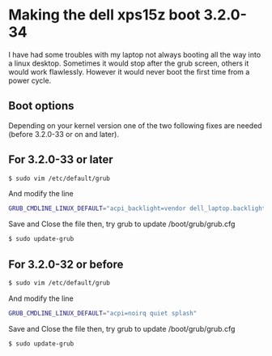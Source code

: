 # Making the dell xps15z boot 3.2.0-34

I have had some troubles with my laptop not always booting all the way into a linux desktop.
Sometimes it would stop after the grub screen, others it would work flawlessly. 
However it would never boot the first time from a power cycle.


Boot options
------------

Depending on your kernel version one of the two following fixes are needed (before 3.2.0-33 or on and later).

For 3.2.0-33 or later
----------------------

```sh
$ sudo vim /etc/default/grub
```

And modify the line 

```sh
GRUB_CMDLINE_LINUX_DEFAULT="acpi_backlight=vendor dell_laptop.backlight=0 quiet splash"
```

Save and Close the file then, try grub to update /boot/grub/grub.cfg

```sh
$ sudo update-grub
```

For 3.2.0-32 or before
-----------------------

```sh
$ sudo vim /etc/default/grub
```
And modify the line 

```sh
GRUB_CMDLINE_LINUX_DEFAULT="acpi=noirq quiet splash"
```

Save and Close the file then, try grub to update /boot/grub/grub.cfg

```sh
$ sudo update-grub
```
